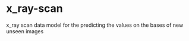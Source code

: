 # x_ray-scan
x_ray scan data model for the predicting the values on  the bases of new unseen images

